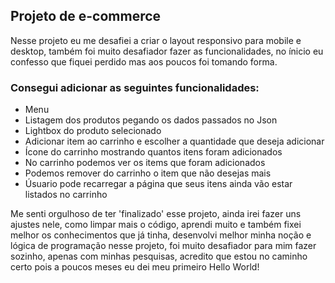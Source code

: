 ## Projeto de e-commerce
Nesse projeto eu me desafiei a criar o layout responsivo para mobile e desktop, também foi muito desafiador fazer as funcionalidades, no ínicio eu confesso que fiquei perdido mas aos poucos foi tomando forma.

### Consegui adicionar as seguintes funcionalidades:
- Menu
- Listagem dos produtos pegando os dados passados no Json
- Lightbox do produto selecionado
- Adicionar item ao carrinho e escolher a quantidade que deseja adicionar
- Ícone do carrinho mostrando quantos itens foram adicionados
- No carrinho podemos ver os items que foram adicionados
- Podemos remover do carrinho o item que não  desejas mais
- Úsuario pode recarregar a página que seus itens ainda vão estar listados no carrinho

Me senti orgulhoso de ter 'finalizado' esse projeto, ainda irei fazer uns ajustes nele, como limpar mais o código, aprendi muito e também fixei melhor os conhecimentos que já tinha, desenvolvi melhor minha noção e lógica de programação nesse projeto, foi muito desafiador para mim fazer sozinho, apenas com minhas pesquisas, acredito que estou no caminho certo pois a poucos meses eu dei meu primeiro Hello World!
